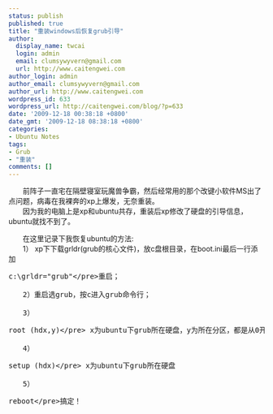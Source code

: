```yaml
---
status: publish
published: true
title: "重装windows后恢复grub引导"
author:
  display_name: twcai
  login: admin
  email: clumsywyvern@gmail.com
  url: http://www.caitengwei.com
author_login: admin
author_email: clumsywyvern@gmail.com
author_url: http://www.caitengwei.com
wordpress_id: 633
wordpress_url: http://caitengwei.com/blog/?p=633
date: '2009-12-18 00:38:18 +0800'
date_gmt: '2009-12-18 08:38:18 +0800'
categories:
- Ubuntu Notes
tags:
- Grub
- "重装"
comments: []
---
```

<p>　　前阵子一直宅在隔壁寝室玩魔兽争霸，然后经常用的那个改键小软件MS出了点问题，病毒在我裸奔的xp上爆发，无奈重装。<br />
　　因为我的电脑上是xp和ubuntu共存，重装后xp修改了硬盘的引导信息，ubuntu就找不到了。</p>
<p>　　在这里记录下我恢复ubuntu的方法:<br />
　　1） xp下下载grldr(grub的核心文件)，放c盘根目录，在boot.ini最后一行添加
<pre>c:\grldr="grub"<&#47;pre>重启；<br />
　　2）重启选grub，按c进入grub命令行；<br />
　　3）
<pre>root (hdx,y)<&#47;pre> x为ubuntu下grub所在硬盘，y为所在分区，都是从0开始。如果不是很清楚，可以一个个试过去，grub会返回所选分区的对应信息，很容易确认；<br />
　　4）
<pre>setup (hdx)<&#47;pre> x为ubuntu下grub所在硬盘<br />
　　5）
<pre>reboot<&#47;pre>搞定！</p>
